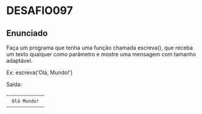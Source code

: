 # DESAFIO097

## Enunciado

Faça um programa que tenha uma função chamada escreva(), que receba um texto qualquer como parâmetro e mostre uma mensagem com tamanho adaptável.

Ex:
escreva(‘Olá, Mundo!’)

Saída:

```txt
~~~~~~~~~~~~~~
  Olá Mundo!
~~~~~~~~~~~~~~
```